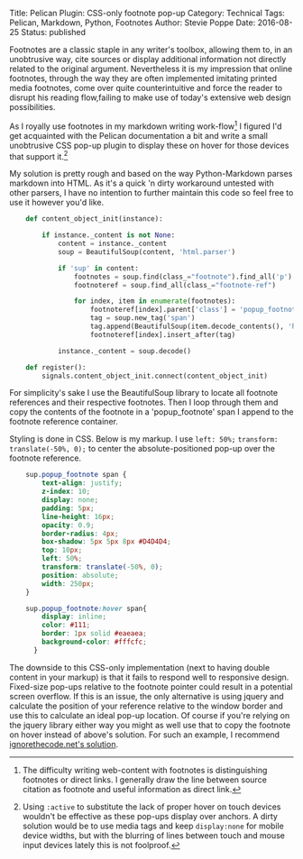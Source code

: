 Title: Pelican Plugin: CSS-only footnote pop-up
Category: Technical
Tags: Pelican, Markdown, Python, Footnotes
Author: Stevie Poppe
Date: 2016-08-25
Status: published

<!-- PELICAN_BEGIN_SUMMARY -->

Footnotes are a classic staple in any writer's toolbox, allowing them to, in an unobtrusive way, cite sources or display additional information not directly related to the original argument. Nevertheless it is my impression that online footnotes, through the way they are often implemented imitating printed media footnotes, come over quite counterintuitive and force the reader to disrupt his reading flow,failing to make use of today's extensive web design possibilities.

As I royally use footnotes in my markdown writing work-flow[^1] I figured I'd get acquainted with the Pelican documentation a bit and write a small unobtrusive CSS pop-up plugin to display these on hover for those devices that support it.[^2]

<!-- PELICAN_END_SUMMARY -->

My solution is pretty rough and based on the way Python-Markdown parses markdown into HTML. As it's a quick 'n dirty workaround untested with other parsers, I have no intention to further maintain this code so feel free to use it however you'd like.

```python
    def content_object_init(instance):

        if instance._content is not None:
            content = instance._content
            soup = BeautifulSoup(content, 'html.parser')

            if 'sup' in content:
                footnotes = soup.find(class_="footnote").find_all('p')
                footnoteref = soup.find_all(class_="footnote-ref")

                for index, item in enumerate(footnotes):
                    footnoteref[index].parent['class'] = 'popup_footnote'
                    tag = soup.new_tag('span')
                    tag.append(BeautifulSoup(item.decode_contents(), 'html.parser'))
                    footnoteref[index].insert_after(tag)

            instance._content = soup.decode()

    def register():
        signals.content_object_init.connect(content_object_init)
```

For simplicity's sake I use the BeautifulSoup library to locate all footnote references and their respective footnotes. Then I loop through them and copy the contents of the footnote in a 'popup_footnote' span I append to the footnote reference container.

Styling is done in CSS. Below is my markup. I use `left: 50%;` `transform: translate(-50%, 0);` to center the absolute-positioned pop-up over the footnote reference.

``` css
	sup.popup_footnote span {   
	    text-align: justify;
	    z-index: 10;
	    display: none; 
	    padding: 5px;
	    line-height: 16px;
	    opacity: 0.9;
	    border-radius: 4px;
	    box-shadow: 5px 5px 8px #D4D4D4;
	    top: 10px;
	    left: 50%;
	    transform: translate(-50%, 0);
	    position: absolute; 
	    width: 250px;
	}

	sup.popup_footnote:hover span{
	    display: inline; 
	    color: #111;
	    border: 1px solid #eaeaea;
	    background-color: #fffcfc;
	  }
```

The downside to this CSS-only implementation (next to having double content in your markup) is that it fails to respond well to responsive design. Fixed-size pop-ups relative to the footnote pointer could result in a potential screen overflow. If this is an issue, the only alternative is using jquery and calculate the position of your reference relative to the window border and use this to calculate an ideal pop-up location. Of course if you're relying on the jquery library either way you might as well use that to copy the footnote on hover instead of above's solution. For such an example, I recommend [ignorethecode.net's solution](http://ignorethecode.net/blog/2010/04/20/footnotes/).

[^1]: The difficulty writing web-content with footnotes is distinguishing footnotes or direct links. I generally draw the line between source citation as footnote and useful information as direct link.
[^2]: Using `:active` to substitute the lack of proper hover on touch devices wouldn't be effective as these pop-ups display over anchors. A dirty solution would be to use media tags and keep `display:none` for mobile device widths, but with the blurring of lines between touch and mouse input devices lately this is not foolproof.
